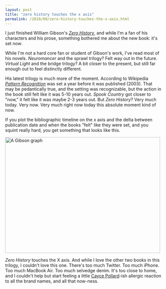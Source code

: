 ```yaml
---
layout: post
title: "zero history touches the x axis"
permalink: /2010/09/zero-history-touches-the-x-axis.html
---
```


<p>I just finished William Gibson&#39;s <em><a href="http://en.wikipedia.org/wiki/Zero_History" target="_self">Zero History</a></em>, and while I&#39;m a fan of his characters and his prose, something bothered me about the new book: it&#39;s set <em>now</em>.</p>
<p>While I&#39;m not a hard core fan or student of Gibson&#39;s work, I&#39;ve read most of his novels.  <em>Neuromancer</em> and the sprawl trilogy?  Felt way out in the future.  <em>Virtual Light</em> and the bridge trilogy? A bit closer to the present, but still far enough out to feel distinctly different.</p>
<p>His latest trilogy is much more of the moment. According to Wikipedia <em><a href="http://en.wikipedia.org/wiki/Pattern_Recognition_(novel)">Pattern Recognition</a></em> was set a year before it was published (2003). That may be pedantically true, and the setting was recognizable, but the action in the book still felt like it was 5-10 years out.  <em>Spook Country</em>&#0160;got closer to &quot;now,&quot; it felt like it was maybe 2-3 years out.  But <em>Zero History</em>? Very much today.  Very now.  Very much right now today this absolute moment kind of now.</p>
<p>If you plot the bibliographic timeline on the x axis and the delta between publication date and when the books &quot;felt&quot; like they were set, and you squint really hard, you get something that looks like this.</p>
<p><a href="http://www.flickr.com/photos/msippey/5039863701/" title="A Gibson graph by msippey, on Flickr"><img alt="A Gibson graph" height="374" src="http://farm5.static.flickr.com/4105/5039863701_c5ee40610e.jpg" width="500" /></a></p>
<p><em>Zero History</em> touches the X axis.  And while I love the other two books in this trilogy, I couldn&#39;t love this one.  There&#39;s too much Twitter. Too much iPhone.  Too much MacBook Air. Too much selvedge denim.  It&#39;s too close to home, and I couldn&#39;t help but start feeling a little <a href="http://en.wikipedia.org/wiki/Cayce_Pollard">Cayce Pollard</a>-ish allergic reaction to all the brand names, and all that now-ness.</p>


